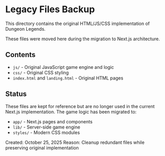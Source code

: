 # Legacy Files Backup

This directory contains the original HTML/JS/CSS implementation of Dungeon Legends.

These files were moved here during the migration to Next.js architecture.

## Contents

- `js/` - Original JavaScript game engine and logic
- `css/` - Original CSS styling
- `index.html` and `landing.html` - Original HTML pages

## Status

These files are kept for reference but are no longer used in the current Next.js implementation.
The game logic has been migrated to:
- `app/` - Next.js pages and components  
- `lib/` - Server-side game engine
- `styles/` - Modern CSS modules

Created: October 25, 2025
Reason: Cleanup redundant files while preserving original implementation
